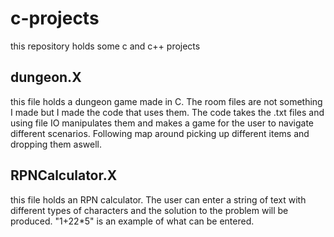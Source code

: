 # c-projects
this repository holds some c and c++ projects

## dungeon.X
this file holds a dungeon game made in C. The room files are not something I made but I made the code that uses them. The code
takes the .txt files and using file IO manipulates them and makes a game for the user to navigate different scenarios. Following 
map around picking up different items and dropping them aswell.

## RPNCalculator.X
this file holds an RPN calculator. The user can enter a string of text with different types of characters and the solution to the 
problem will be produced. "1+22*5" is an example of what can be entered.
